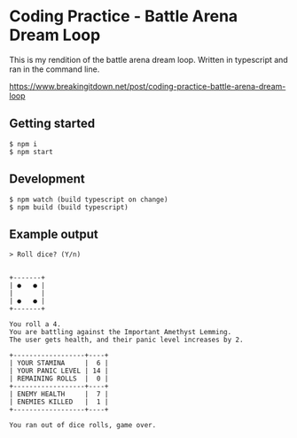 # Coding Practice - Battle Arena Dream Loop

This is my rendition of the battle arena dream loop. Written in typescript and ran in the command line.

https://www.breakingitdown.net/post/coding-practice-battle-arena-dream-loop

## Getting started

```
$ npm i
$ npm start
```

## Development

```
$ npm watch (build typescript on change)
$ npm build (build typescript)
```

## Example output

```
> Roll dice? (Y/n)


+-------+
| ●   ● |
|       |
| ●   ● |
+-------+

You roll a 4.
You are battling against the Important Amethyst Lemming.
The user gets health, and their panic level increases by 2.

+------------------+----+
| YOUR STAMINA     |  6 |
| YOUR PANIC LEVEL | 14 |
| REMAINING ROLLS  |  0 |
+------------------+----+
| ENEMY HEALTH     |  7 |
| ENEMIES KILLED   |  1 |
+------------------+----+

You ran out of dice rolls, game over.
```
